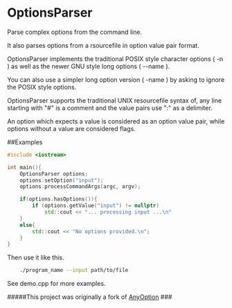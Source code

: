 OptionsParser
====================================================================
Parse complex options from the command line.

It also parses options from a rsourcefile in option value pair format. 

OptionsParser implements the traditional POSIX style character options ( -n ) as well as the newer GNU style long options ( --name ). 

You can also use a simpler long option version ( -name ) by asking to ignore the POSIX style options. 

OptionsParser supports the traditional UNIX resourcefile syntax of, any line starting with "#" is a comment and the value pairs use ":" as a delimiter. 

An option which expects a value is considered as an option value pair, while options without a value are considered flags. 

##Examples
```cpp
#include <iostream>

int main(){
    OptionsParser options;
    options.setOption("input");
    options.processCommandArgs(argc, argv);

    if(options.hasOptions()){
        if (options.getValue("input") != nullptr)
            std::cout << "... processing input ...\n"
    }
    else{
        std::cout << "No options provided.\n";
    }
}
```

Then use it like this.

```bash
    ./program_name --input path/to/file
```

See demo.cpp for more examples.

#####This project was originally a fork of [AnyOption](https://github.com/hackorama/AnyOption) ### 
